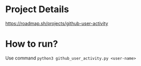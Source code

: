 # Project Details

https://roadmap.sh/projects/github-user-activity

# How to run?

Use command `python3 github_user_activity.py <user-name>`

